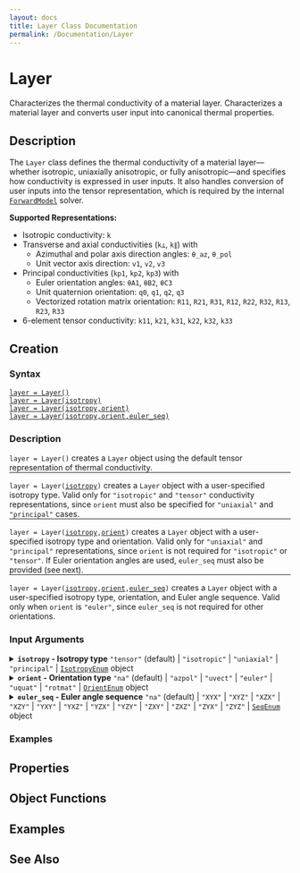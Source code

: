 ```yaml
---
layout: docs
title: Layer Class Documentation
permalink: /Documentation/Layer
---
```


# Layer

Characterizes the thermal conductivity of a material layer.
Characterizes a material layer and converts user input into canonical thermal properties.

## Description

The `Layer` class defines the thermal conductivity of a material layer—whether isotropic, uniaxially anisotropic, or fully anisotropic—and specifies how conductivity is expressed in user inputs. It also handles conversion of user inputs into the tensor representation, which is required by the internal [`ForwardModel`](MLTI/Documentation/ForwardModel) solver.

**Supported Representations:**
* Isotropic conductivity: `k`
* Transverse and axial conductivities (`k⊥`, `k∥`) with
   * Azimuthal and polar axis direction angles: `θ_az`, `θ_pol`
   * Unit vector axis direction: `v1`, `v2`, `v3`
* Principal conductivities (`kp1`, `kp2`, `kp3`) with
   * Euler orientation angles: `θA1`, `θB2`, `θC3`
   * Unit quaternion orientation: `q0`, `q1`, `q2`, `q3`
   * Vectorized rotation matrix orientation: `R11`, `R21`, `R31`, `R12`, `R22`, `R32`, `R13`, `R23`, `R33`
* 6-element tensor conductivity: `k11`, `k21`, `k31`, `k22`, `k32`, `k33`

## Creation

### Syntax

[`layer = Layer()`](#d1)<br>
[`layer = Layer(isotropy)`](#d2)<br>
[`layer = Layer(isotropy,orient)`](#d3)<br>
[`layer = Layer(isotropy,orient,euler_seq)`](#d4)<br>

### Description
<a id="d1" style="margin-top: -1em;"></a>
`layer = Layer()` creates a `Layer` object using the default tensor representation of thermal conductivity.

<a id="d2" style="margin-top: -1em;"></a>

<hr style="margin: -1em 0 0.5em 0;">

`layer = Layer(`[`isotropy`](#isotropy-argument)`)` creates a `Layer` object with a user-specified isotropy type.
Valid only for `"isotropic"` and `"tensor"` conductivity representations, since `orient` must also be specified for `"uniaxial"` and `"principal"` cases.

<a id="d3" style="margin-top: -1em;"></a>

<hr style="margin: -1em 0 0.5em 0;">

`layer = Layer(`[`isotropy`](#isotropy-argument)`,`[`orient`](#orient-argument)`)` creates a `Layer` object with a user-specified isotropy type and orientation.
Valid only for `"uniaxial"` and `"principal"` representations, since `orient` is not required for `"isotropic"` or `"tensor"`.
If Euler orientation angles are used, `euler_seq` must also be provided (see next).

<a id="d4" style="margin-top: -1em;"></a>

<hr style="margin: -1em 0 0.5em 0;">

`layer = Layer(`[`isotropy`](#isotropy-argument)`,`[`orient`](#orient-argument)`,`[`euler_seq`](#euler-seq-argument)`)` creates a `Layer` object with a user-specified isotropy type, orientation, and Euler angle sequence. Valid only when `orient` is `"euler"`, since `euler_seq` is not required for other orientations.

### Input Arguments
<details class="custom-details" id="isotropy-argument">
    <summary>
        <span class="summary-text">
            <b><code>isotropy</code> - Isotropy type</b>
            <span class="subline">
              <code>"tensor"</code> (default) | <code>"isotropic"</code> | <code>"uniaxial"</code> | <code>"principal"</code> | <a href="{{ '/Documentation/IsotropyEnum' | relative_url }}"><code>IsotropyEnum</code></a> object
            </span>
        </span>
    </summary>
    <div>
        <p>
            Isotropy type specifies the isotropy level of the layer.
        </p>
        <ul>
            <li><code>"isotropic"</code>: For scalar thermal conductivity <code>k</code></li>
            <li>
                <code>"uniaxial"</code>: For 2 principal thermal conductivities, transverse (<code>k⊥</code>) and axial (<code>k∥</code>).
            </li>
            <li><code>"principal"</code>: For 3 principal thermal conductivities sorted in descending order, <code>kp1 > kp2 > kp3</code></li>
            <li><code>"tensor"</code>: For 6-element thermal conductivity tensor <code>k11</code>, <code>k21</code>, <code>k31</code>, <code>k22</code>, <code>k32</code>, <code>k33</code></li>
        </ul>
        <p>
            <code>char</code> and <code>string</code> inputs are *case-insensitive* and may be specified as a unique leading substring of any one of the above listed options.
        </p>
        <p>
            <b>Data Types:</b> <code>char</code> | <code>string</code> | <a href="{{ '/Documentation/IsotropyEnum' | relative_url }}"><code>IsotropyEnum</code></a>
        </p>
    </div>
</details>

<details class="custom-details" id="orient-argument">
    <summary>
        <span class="summary-text">
            <b><code>orient</code> - Orientation type</b>
            <span class="subline">
                <code>"na"</code> (default) | <code>"azpol"</code> | <code>"uvect"</code> | <code>"euler"</code> | <code>"uquat"</code> | <code>"rotmat"</code> | <a href="{{ '/Documentation/OrientEnum' | relative_url }}"><code>OrientEnum</code></a> object
            </span>
        </span>
    </summary>
    <div>
        <p>
            Orientation type specifies the symmetric axis direction (<code>isotropy="uniaxial"</code>) or the principal axes orientation (<code>isotropy="principal"</code>).
            Required only when <code>isotropy</code> equals either <code>"uniaxial"</code> or <code>"principal"</code>.
        </p>
        <ul>
            <li><code>"azpol"</code>: For representing the symmetric axis direction as azimuthal <code>θ_az</code> and polar <code>θ_pol</code> angles. Valid only when <code>film_isotropy = "uniaxial"</code>.</li>
            <li><code>"uvect"</code>: For representing the symmetric axis direction as a unit vector <code>v1</code>, <code>v2</code>, <code>v3</code>. Use only when <code>film_isotropy = "uniaxial"</code>.</li>
            <li><code>"euler"</code>: For representing the orientation of the principal axes as Euler angles <code>θA1</code>, <code>θB2</code>, <code>θC3</code>, with <code>A</code>, <code>B</code>, <code>C</code> \(\in\) {<code>'X'</code>, <code>'Y'</code>, <code>'Z'</code>}</li>
            <li><code>"uquat"</code>: For representing the orientation of the principal axes as a unit quaternion <code>q1</code>, <code>q2</code>, <code>q3</code>, <code>q4</code>.</li>
            <li><code>"rotmat"</code>: For representing the orientation of the principal axes as a vectorized rotation matrix <code>R11</code>, <code>R21</code>, <code>R31</code>, <code>R12</code>, <code>R22</code>, <code>R32</code>, <code>R13</code>, <code>R23</code>, <code>R33</code>.</li>
        </ul>
        <p>
            <code>char</code> and <code>string</code> inputs are *case-insensitive* and may be specified as a unique leading substring of any one of the above listed options.
        </p>
        <p>
            <b>Data Types:</b> <code>char</code> | <code>string</code> | <a href="{{ '/Documentation/OrientEnum' | relative_url }}"><code>OrientEnum</code></a>
        </p>
    </div>
</details>

<details class="custom-details" id="euler-seq-argument">
    <summary>
        <span class="summary-text">
            <b><code>euler_seq</code> - Euler angle sequence</b>
            <span class="subline">
                <code>"na"</code> (default) | <code>"XYX"</code> | <code>"XYZ"</code> | <code>"XZX"</code> | <code>"XZY"</code> | <code>"YXY"</code> | <code>"YXZ"</code> | <code>"YZX"</code> | <code>"YZY"</code> | <code>"ZXY"</code> | <code>"ZXZ"</code> | <code>"ZYX"</code> | <code>"ZYZ"</code> | <a href="{{ '/Documentation/SeqEnum' | relative_url }}"><code>SeqEnum</code></a> object
            </span>
        </span>
    </summary>
    <div>
        <p>
            Euler angle sequence specified as three axes.
            I.e., computes the rotation matrix as \(\mathbf{R} = \mathbf{R}_a\left(\theta_1\right) \cdot \mathbf{R}_b\left(\theta_2\right) \cdot \mathbf{R}_c\left(\theta_3\right)\), where \(a, b, c \in \left\{x, y, z\right\}\) are the 1st, 2nd, and 3rd characters of the input character array, and:
        </p>
        <p>
            \(
            {\mathbf{R}_x(\theta) =
            \begin{bmatrix}
            1 & 0 & 0 \\
            0 & \cos\theta & -\sin\theta \\
            0 & \sin\theta & \cos\theta
            \end{bmatrix}},\,
            {\mathbf{R}_y(\theta) =
            \begin{bmatrix}
            \cos\theta & 0 & \sin\theta \\
            0 & 1 & 0 \\
            -\sin\theta & 0 & \cos\theta
            \end{bmatrix}},\,
            {\mathbf{R}_z(\theta) =
            \begin{bmatrix}
            \cos\theta & -\sin\theta & 0 \\
            \sin\theta & \cos\theta & 0 \\
            0 & 0 & 1
            \end{bmatrix}}
            \)
        </p>
        <p>
            Required only when <code>orient</code> equals <code>"euler"</code>.
        </p>
        <p>
            <code>char</code> and <code>string</code> inputs are *case-insensitive* and may be specified as a unique leading substring of any one of the above listed options.
        </p>
        <p>
            <b>Data Types:</b> <code>char</code> | <code>string</code> | <a href="{{ '/Documentation/SeqEnum' | relative_url }}"><code>SeqEnum</code></a>
        </p>
    </div>
</details>

### Examples


## Properties

## Object Functions

## Examples

## See Also
